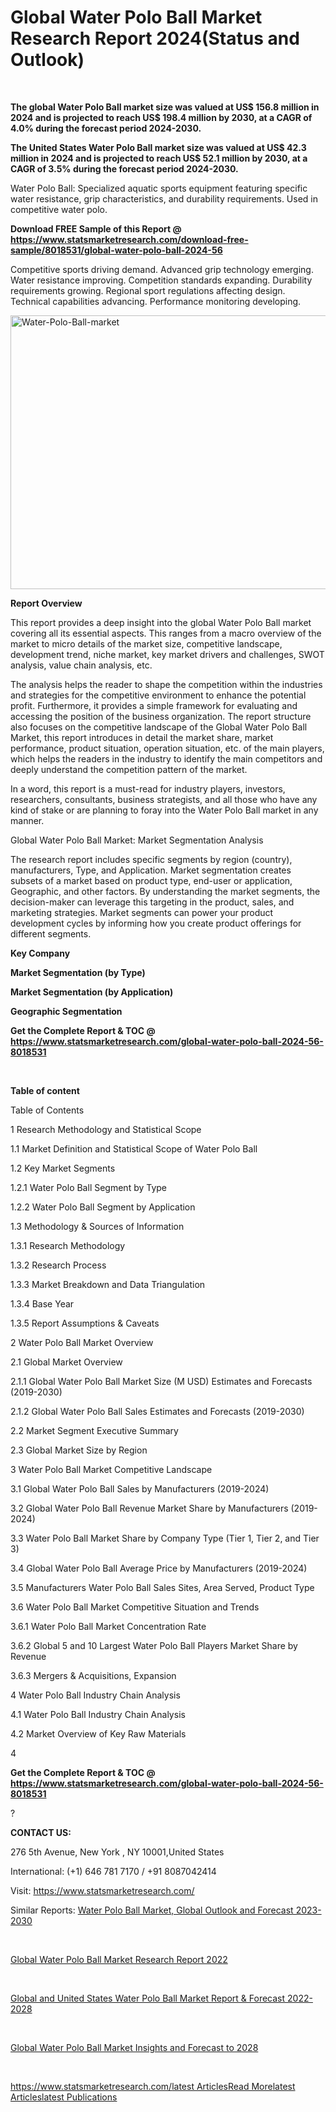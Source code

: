 <h1>Global Water Polo Ball Market Research Report 2024(Status and Outlook)</h1><br/><p><strong>The global Water Polo Ball market size was valued at US$ 156.8 million in 2024 and is projected to reach US$ 198.4 million by 2030, at a <strong>CAGR</strong> of 4.0% during the forecast period 2024-2030.</strong></p>
 
 
 
 <p><strong>The United States Water Polo Ball market size was valued at US$ 42.3 million in 2024 and is projected to reach US$ 52.1 million by 2030, at a <strong>CAGR</strong> of 3.5% during the forecast period 2024-2030.</strong></p>
 
 
 
 <p>Water Polo Ball: Specialized aquatic sports equipment featuring specific water resistance, grip characteristics, and durability requirements. Used in competitive water polo.</p>
 
 
 
 <p><strong>Download FREE Sample of this Report @ <a href="https://www.statsmarketresearch.com/download-free-sample/8018531/global-water-polo-ball-2024-56">https://www.statsmarketresearch.com/download-free-sample/8018531/global-water-polo-ball-2024-56</a></strong></p>
 
 
 
 <p>Competitive sports driving demand. Advanced grip technology emerging. Water resistance improving. Competition standards expanding. Durability requirements growing. Regional sport regulations affecting design. Technical capabilities advancing. Performance monitoring developing.</p>
 
 
 
 <p><img alt="Water-Polo-Ball-market" src="https://www.grandresearchstore.com/assets/report-images/Water_Polo_Ball_market.png" style="width: 730px; height: 438px;" /></p>
 
 
 
 <p><strong>Report Overview</strong></p>
 
 
 
 <p>This report provides a deep insight into the global Water Polo Ball market covering all its essential aspects. This ranges from a macro overview of the market to micro details of the market size, competitive landscape, development trend, niche market, key market drivers and challenges, SWOT analysis, value chain analysis, etc.</p>
 
 
 
 <p>The analysis helps the reader to shape the competition within the industries and strategies for the competitive environment to enhance the potential profit. Furthermore, it provides a simple framework for evaluating and accessing the position of the business organization. The report structure also focuses on the competitive landscape of the Global Water Polo Ball Market, this report introduces in detail the market share, market performance, product situation, operation situation, etc. of the main players, which helps the readers in the industry to identify the main competitors and deeply understand the competition pattern of the market.</p>
 
 
 
 <p>In a word, this report is a must-read for industry players, investors, researchers, consultants, business strategists, and all those who have any kind of stake or are planning to foray into the Water Polo Ball market in any manner.</p>
 
 
 
 <p>Global Water Polo Ball Market: Market Segmentation Analysis</p>
 
 
 
 <p>The research report includes specific segments by region (country), manufacturers, Type, and Application. Market segmentation creates subsets of a market based on product type, end-user or application, Geographic, and other factors. By understanding the market segments, the decision-maker can leverage this targeting in the product, sales, and marketing strategies. Market segments can power your product development cycles by informing how you create product offerings for different segments.</p>
 
 
 
 <p><strong>Key Company</strong></p>
 
 
 
 <p><strong>Market Segmentation (by Type)</strong></p>
 
 
 
 <p><strong>Market Segmentation (<strong>by Application</strong>)</strong></p>
 
 
 
 <p><strong>Geographic Segmentation</strong></p>
 
 
 
 <div><b>Get the Complete Report & TOC @ <a href="https://www.statsmarketresearch.com/global-water-polo-ball-2024-56-8018531">https://www.statsmarketresearch.com/global-water-polo-ball-2024-56-8018531</a></b></div>
 
 
 
 <p><br />
 
 <b>Table of content</b></p>
 
 
 
 <p>Table of Contents<br />
 
 1 Research Methodology and Statistical Scope<br />
 
 1.1 Market Definition and Statistical Scope of Water Polo Ball<br />
 
 1.2 Key Market Segments<br />
 
 1.2.1 Water Polo Ball Segment by Type<br />
 
 1.2.2 Water Polo Ball Segment by Application<br />
 
 1.3 Methodology & Sources of Information<br />
 
 1.3.1 Research Methodology<br />
 
 1.3.2 Research Process<br />
 
 1.3.3 Market Breakdown and Data Triangulation<br />
 
 1.3.4 Base Year<br />
 
 1.3.5 Report Assumptions & Caveats<br />
 
 2 Water Polo Ball Market Overview<br />
 
 2.1 Global Market Overview<br />
 
 2.1.1 Global Water Polo Ball Market Size (M USD) Estimates and Forecasts (2019-2030)<br />
 
 2.1.2 Global Water Polo Ball Sales Estimates and Forecasts (2019-2030)<br />
 
 2.2 Market Segment Executive Summary<br />
 
 2.3 Global Market Size by Region<br />
 
 3 Water Polo Ball Market Competitive Landscape<br />
 
 3.1 Global Water Polo Ball Sales by Manufacturers (2019-2024)<br />
 
 3.2 Global Water Polo Ball Revenue Market Share by Manufacturers (2019-2024)<br />
 
 3.3 Water Polo Ball Market Share by Company Type (Tier 1, Tier 2, and Tier 3)<br />
 
 3.4 Global Water Polo Ball Average Price by Manufacturers (2019-2024)<br />
 
 3.5 Manufacturers Water Polo Ball Sales Sites, Area Served, Product Type<br />
 
 3.6 Water Polo Ball Market Competitive Situation and Trends<br />
 
 3.6.1 Water Polo Ball Market Concentration Rate<br />
 
 3.6.2 Global 5 and 10 Largest Water Polo Ball Players Market Share by Revenue<br />
 
 3.6.3 Mergers & Acquisitions, Expansion<br />
 
 4 Water Polo Ball Industry Chain Analysis<br />
 
 4.1 Water Polo Ball Industry Chain Analysis<br />
 
 4.2 Market Overview of Key Raw Materials<br />
 
 4</p>
 
 
 
 <div><b>Get the Complete Report & TOC @ <a href="https://www.statsmarketresearch.com/global-water-polo-ball-2024-56-8018531">https://www.statsmarketresearch.com/global-water-polo-ball-2024-56-8018531</a></b></div>
 
 
 
 <p>? </p>
 
 
 
 <p><b>CONTACT US:</b><br />
 
 276 5th Avenue, New York , NY 10001,United States<br />
 
 International: (+1) 646 781 7170 / +91 8087042414<br />
 
 Visit: <a href="https://www.statsmarketresearch.com/">https://www.statsmarketresearch.com/</a><br />
 
 Similar Reports: <a href="https://www.statsmarketresearch.com/global-water-polo-ball-2024-56-8018531">Water Polo Ball Market, Global Outlook and Forecast 2023-2030</a><br />
 
 <br />
 
 <a href="https://www.statsmarketresearch.com/global-water-polo-ball-2024-56-8018531">Global Water Polo Ball Market Research Report 2022</a><br />
 
 <br />
 
 <a href="https://www.statsmarketresearch.com/global-water-polo-ball-2024-56-8018531">Global and United States Water Polo Ball Market Report & Forecast 2022-2028</a><br />
 
 <br />
 
 <a href="https://www.statsmarketresearch.com/global-water-polo-ball-2024-56-8018531">Global Water Polo Ball Market Insights and Forecast to 2028</a><br />
 
 <br />
 
 <a href="https://gyeongbokgung.com">https://www.statsmarketresearch.com/</a><a href="https://hallyeomaritime.com">latest Articles</a><a href="https://jingwansa.com">Read More</a><a href="https://nguoiviet.jp/">latest Articles</a><a href="https://www.intelmarketresearch.com/">latest Publications</a></p>